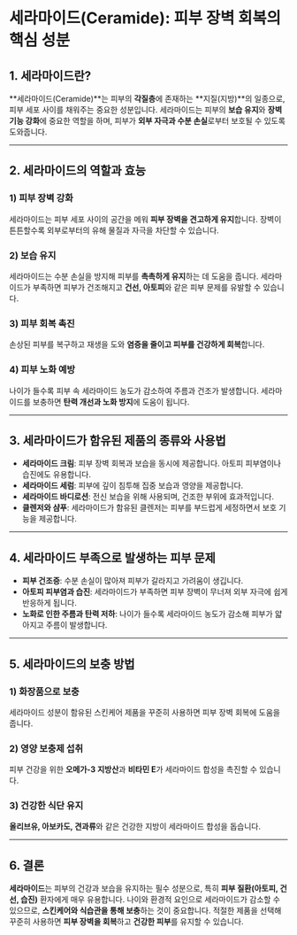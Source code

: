 # 세라마이드(Ceramide): 피부 장벽 회복의 핵심 성분

## 1. 세라마이드란?  
**세라마이드(Ceramide)**는 피부의 **각질층**에 존재하는 **지질(지방)**의 일종으로, 피부 세포 사이를 채워주는 중요한 성분입니다. 세라마이드는 피부의 **보습 유지**와 **장벽 기능 강화**에 중요한 역할을 하며, 피부가 **외부 자극과 수분 손실**로부터 보호될 수 있도록 도와줍니다.

---

## 2. 세라마이드의 역할과 효능  
### 1) **피부 장벽 강화**  
세라마이드는 피부 세포 사이의 공간을 메워 **피부 장벽을 견고하게 유지**합니다. 장벽이 튼튼할수록 외부로부터의 유해 물질과 자극을 차단할 수 있습니다.

### 2) **보습 유지**  
세라마이드는 수분 손실을 방지해 피부를 **촉촉하게 유지**하는 데 도움을 줍니다. 세라마이드가 부족하면 피부가 건조해지고 **건선, 아토피**와 같은 피부 문제를 유발할 수 있습니다.

### 3) **피부 회복 촉진**  
손상된 피부를 복구하고 재생을 도와 **염증을 줄이고 피부를 건강하게 회복**합니다.

### 4) **피부 노화 예방**  
나이가 들수록 피부 속 세라마이드 농도가 감소하여 주름과 건조가 발생합니다. 세라마이드를 보충하면 **탄력 개선과 노화 방지**에 도움이 됩니다.

---

## 3. 세라마이드가 함유된 제품의 종류와 사용법  
- **세라마이드 크림**: 피부 장벽 회복과 보습을 동시에 제공합니다. 아토피 피부염이나 습진에도 유용합니다.  
- **세라마이드 세럼**: 피부에 깊이 침투해 집중 보습과 영양을 제공합니다.  
- **세라마이드 바디로션**: 전신 보습을 위해 사용되며, 건조한 부위에 효과적입니다.  
- **클렌저와 샴푸**: 세라마이드가 함유된 클렌저는 피부를 부드럽게 세정하면서 보호 기능을 제공합니다.

---

## 4. 세라마이드 부족으로 발생하는 피부 문제  
- **피부 건조증**: 수분 손실이 많아져 피부가 갈라지고 가려움이 생깁니다.  
- **아토피 피부염과 습진**: 세라마이드가 부족하면 피부 장벽이 무너져 외부 자극에 쉽게 반응하게 됩니다.  
- **노화로 인한 주름과 탄력 저하**: 나이가 들수록 세라마이드 농도가 감소해 피부가 얇아지고 주름이 발생합니다.

---

## 5. 세라마이드의 보충 방법  
### 1) **화장품으로 보충**  
세라마이드 성분이 함유된 스킨케어 제품을 꾸준히 사용하면 피부 장벽 회복에 도움을 줍니다.

### 2) **영양 보충제 섭취**  
피부 건강을 위한 **오메가-3 지방산**과 **비타민 E**가 세라마이드 합성을 촉진할 수 있습니다.

### 3) **건강한 식단 유지**  
**올리브유, 아보카도, 견과류**와 같은 건강한 지방이 세라마이드 합성을 돕습니다.

---

## 6. 결론  
**세라마이드**는 피부의 건강과 보습을 유지하는 필수 성분으로, 특히 **피부 질환(아토피, 건선, 습진)** 환자에게 매우 유용합니다. 나이와 환경적 요인으로 세라마이드가 감소할 수 있으므로, **스킨케어와 식습관을 통해 보충**하는 것이 중요합니다. 적절한 제품을 선택해 꾸준히 사용하면 **피부 장벽을 회복**하고 **건강한 피부**를 유지할 수 있습니다.
